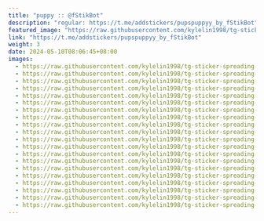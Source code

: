 ```yaml
---
title: "puppy :: @fStikBot"
description: "regular: https://t.me/addstickers/pupspuppyy_by_fStikBot"
featured_image: "https://raw.githubusercontent.com/kylelin1998/tg-sticker-spreading-worldwide-images/main/img/dfc4bdd2-eab5-4199-9a50-95ec4e35ea35.jpg"
link: "https://t.me/addstickers/pupspuppyy_by_fStikBot"
weight: 3
date: 2024-05-10T08:06:45+08:00
images:
  - https://raw.githubusercontent.com/kylelin1998/tg-sticker-spreading-worldwide-images/main/img/dfc4bdd2-eab5-4199-9a50-95ec4e35ea35.jpg
  - https://raw.githubusercontent.com/kylelin1998/tg-sticker-spreading-worldwide-images/main/img/9b824015-b6c5-4064-8b18-a16d156bcc85.jpg
  - https://raw.githubusercontent.com/kylelin1998/tg-sticker-spreading-worldwide-images/main/img/029aa155-37a8-4407-9539-046a5064f2e5.jpg
  - https://raw.githubusercontent.com/kylelin1998/tg-sticker-spreading-worldwide-images/main/img/18ff91d9-3d47-4acc-ad22-07dc95909eb8.jpg
  - https://raw.githubusercontent.com/kylelin1998/tg-sticker-spreading-worldwide-images/main/img/9b28661f-b468-4957-9949-65391cee80f0.jpg
  - https://raw.githubusercontent.com/kylelin1998/tg-sticker-spreading-worldwide-images/main/img/a3d8cf41-ea76-4611-a276-c25192d30683.jpg
  - https://raw.githubusercontent.com/kylelin1998/tg-sticker-spreading-worldwide-images/main/img/c970452a-c6db-4228-b167-53722374fef0.jpg
  - https://raw.githubusercontent.com/kylelin1998/tg-sticker-spreading-worldwide-images/main/img/1391e294-67b3-468b-a43b-2c0d839c0b16.jpg
  - https://raw.githubusercontent.com/kylelin1998/tg-sticker-spreading-worldwide-images/main/img/3fa14d73-5090-4334-aad0-10f97a3be95f.jpg
  - https://raw.githubusercontent.com/kylelin1998/tg-sticker-spreading-worldwide-images/main/img/700926a2-abf8-4da9-8827-1a7a69ed1aab.jpg
  - https://raw.githubusercontent.com/kylelin1998/tg-sticker-spreading-worldwide-images/main/img/51cd94fb-1226-442a-b0eb-895966248920.jpg
  - https://raw.githubusercontent.com/kylelin1998/tg-sticker-spreading-worldwide-images/main/img/09dfbb24-c66f-44a2-885b-a2dad1455093.jpg
  - https://raw.githubusercontent.com/kylelin1998/tg-sticker-spreading-worldwide-images/main/img/1291d260-800a-4147-9c3a-f8d4dd8247a9.jpg
  - https://raw.githubusercontent.com/kylelin1998/tg-sticker-spreading-worldwide-images/main/img/cda86dce-14ac-4483-a2e7-b2613119aadd.jpg
  - https://raw.githubusercontent.com/kylelin1998/tg-sticker-spreading-worldwide-images/main/img/bd9a1b4f-bd22-408c-8024-47e5c3bead2b.jpg
  - https://raw.githubusercontent.com/kylelin1998/tg-sticker-spreading-worldwide-images/main/img/63bc1c22-87ac-465e-9758-2f7ca2d26126.jpg
  - https://raw.githubusercontent.com/kylelin1998/tg-sticker-spreading-worldwide-images/main/img/cfdad677-a776-4f94-ad5f-e6a725928c6a.jpg
  - https://raw.githubusercontent.com/kylelin1998/tg-sticker-spreading-worldwide-images/main/img/a0720d60-43b4-4223-b56d-32de93f12d3f.jpg
  - https://raw.githubusercontent.com/kylelin1998/tg-sticker-spreading-worldwide-images/main/img/7705a994-93e2-4eb0-ac50-cdb8cc5ed668.jpg
  - https://raw.githubusercontent.com/kylelin1998/tg-sticker-spreading-worldwide-images/main/img/c75833f1-1432-4eb5-8b64-d73c4db74938.jpg
---
```

